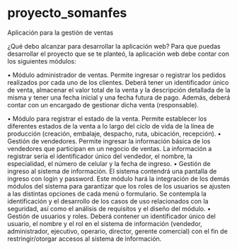 # proyecto_somanfes
Aplicación para la gestión de ventas

¿Qué debo alcanzar para desarrollar la aplicación web?
Para que puedas desarrollar el proyecto que se te planteó, la aplicación web debe
contar con los siguientes módulos:

• Módulo administrador de ventas. Permite ingresar o registrar los pedidos
realizados por cada uno de los clientes. Deberá tener un identificador único
de venta, almacenar el valor total de la venta y la descripción detallada de la
misma y tener una fecha inicial y una fecha futura de pago. Además, deberá
contar con un encargado de gestionar dicha venta (responsable).

• Módulo para registrar el estado de la venta. Permite establecer los
diferentes estados de la venta a lo largo del ciclo de vida de la línea de
producción (creación, embalaje, despacho, ruta, ubicación, recepción).
• Gestión de vendedores. Permite ingresar la información básica de los
vendedores que participan en un negocio de ventas. La información a registrar
sería el identificador único del vendedor, el nombre, la especialidad, el número
de celular y la fecha de ingreso.
• Gestión de ingreso al sistema de información. El sistema contendrá una
pantalla de ingreso con login y password.
Este módulo hará la integración de los demás módulos del sistema para
garantizar que los roles de los usuarios se ajusten a las distintas opciones de
cada menú o formulario. Se contempla la identificación y el desarrollo de los
casos de uso relacionados con la seguridad, así como el análisis de requisitos
y el diseño del módulo.
• Gestión de usuarios y roles. Deberá contener un identificador único del
usuario, el nombre y el rol en el sistema de información (vendedor,
administrador, ejecutivo, operario, director, gerente comercial) con el fin de
restringir/otorgar accesos al sistema de información.
